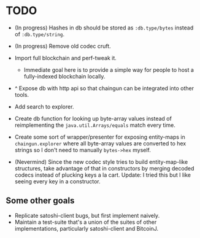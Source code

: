 # TODO

- (In progress) Hashes in db should be stored as `:db.type/bytes` instead of `:db.type/string`.
- (In progress) Remove old codec cruft.

- Import full blockchain and perf-tweak it.
  - Immediate goal here is to provide a simple way for people to host a fully-indexed blockchain locally.
- ^ Expose db with http api so that chaingun can be integrated into other tools.
- Add search to explorer.
- Create db function for looking up byte-array values instead of reimplementing the `java.util.Arrays/equals` match every time.
- Create some sort of wrapper/presenter for exposing entity-maps in `chaingun.explorer` where all byte-array values are converted to hex strings so I don't need to manually `bytes->hex` myself.

- (Nevermind) Since the new codec style tries to build entity-map-like structures, take advantage of that in constructors by merging decoded codecs instead of plucking keys a la cart. Update: I tried this but I like seeing every key in a constructor.


## Some other goals

- Replicate satoshi-client bugs, but first implement naively.
- Maintain a test-suite that's a union of the suites of other implementations, particularly satoshi-client and BitcoinJ.
